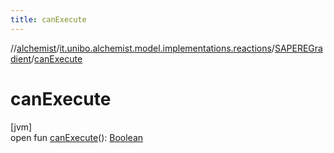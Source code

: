 ```yaml
---
title: canExecute
---
```

//[alchemist](../../../index.html)/[it.unibo.alchemist.model.implementations.reactions](../index.html)/[SAPEREGradient](index.html)/[canExecute](can-execute.html)



# canExecute



[jvm]\
open fun [canExecute](can-execute.html)(): [Boolean](https://kotlinlang.org/api/latest/jvm/stdlib/kotlin/-boolean/index.html)




